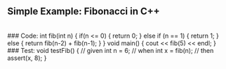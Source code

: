 ## Simple Example: Fibonacci in C++
<br />
### Code:
    int fib(int n) {
      if(n <= 0) {
        return 0;
      } else if (n == 1) {
        return 1;
      } else {
        return fib(n-2) +
          fib(n-1);
      }
    }
    void main() {
      cout << fib(5) << endl;
    }

<br />
### Test:
    void testFib() {
      // given
      int n = 6;
      // when
      int x = fib(n);
      // then
      assert(x, 8);
    }
